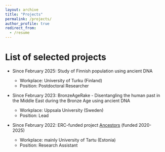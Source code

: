 ```yaml
---
layout: archive
title: "Projects"
permalink: /projects/
author_profile: true
redirect_from:
  - /resume
---
```


List of selected projects
======

* Since February 2025: Study of Finnish population using ancient DNA
  * Workplace: University of Turku (Finland)
  * Position: Postdoctoral Researcher


* Since February 2023: BronzeAgeRake - Disentangling the human past in the Middle East during the Bronze Age using ancient DNA
  * Workplace: Uppsala University (Sweden)
  * Position: Lead


* Since February 2022: ERC-funded project <a href="https://www.theancestorsproject.org/">Ancestors<a/> (funded 2020-2025)
  * Workplace: mainly University of Tartu (Estonia)
  * Position: Research Assistant

